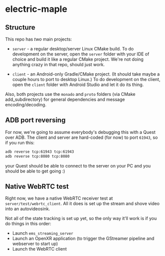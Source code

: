 # electric-maple

<!--
Copyright 2023, Pluto VR, Inc.
Copyright 2023-2024, Collabora, Ltd.

SPDX-License-Identifier: CC-BY-4.0
-->

## Structure

This repo has _two_ main projects:

* `server` - a regular desktop/server Linux CMake build. To do development on the server, open the `server` folder with your IDE of choice and build it like a regular CMake project. We're not doing anything crazy in that repo, should just work.

* `client` - an Android-only Gradle/CMake project. (It should take maybe a couple hours to port to desktop Linux.) To do development on the client, open the `client` folder with Android Studio and let it do its thing.

Also, both projects use the `monado` and `proto` folders (via CMake add_subdirectory) for general dependencies and message encoding/decoding.

## ADB port reversing

For now, we're going to assume everybody's debugging this with a Quest over ADB. The client and server are hard-coded (for now) to port `61943`, so if you run this:

```sh
adb reverse tcp:61943 tcp:61943
adb reverse tcp:8080 tcp:8080
```

your Quest should be able to connect to the server on your PC and you should be able to get going :)

## Native WebRTC test

Right now, we have a native WebRTC receiver test at `server/test/webrtc_client`. All it does is set up the stream and shove video into an autovideosink.

Not all of the state tracking is set up yet, so the only way it'll work is if you do things in this order:

* Launch `ems_streaming_server`
* Launch an OpenXR application (to trigger the GStreamer pipeline and webserver to start up)
* Launch the WebRTC client

